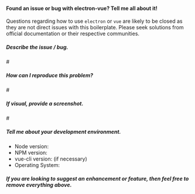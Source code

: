 #### Found an issue or bug with electron-vue? Tell me all about it!
Questions regarding how to use `electron` or `vue` are likely to be closed as they are not direct issues with this boilerplate. Please seek solutions from official documentation or their respective communities. 

##### Describe the issue / bug.
\#

##### How can I reproduce this problem?
\#

##### If visual, provide a screenshot.
\#

##### Tell me about your development environment.
  * Node version:
  * NPM version:
  * vue-cli version: (if necessary)
  * Operating System:
#### *If you are looking to suggest an enhancement or feature, then feel free to remove everything above.*
